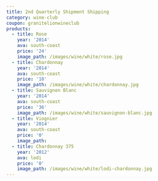 ```yaml
---
title: 2nd Quarterly Shipment Shipping
category: wine-club
coupon: granitelionwineclub
products:
  - title: Rose
    year: '2014'
    ava: south-coast
    price: '24'
    image_path: /images/wine/white/rose.jpg
  - title: Chardonnay
    year: '2014'
    ava: south-coast
    price: '18'
    image_path: /images/wine/white/chardonnay.jpg
  - title: Sauvignon Blanc
    year: '2014'
    ava: south-coast
    price: '36'
    image_path: /images/wine/white/sauvignon-blanc.jpg
  - title: Viognier
    year: '2014'
    ava: south-coast
    price: '0'
    image_path:
  - title: Chardonnay 375
    year: '2012'
    ava: lodi
    price: '0'
    image_path: /images/wine/white/lodi-chardonnay.jpg
---
```



